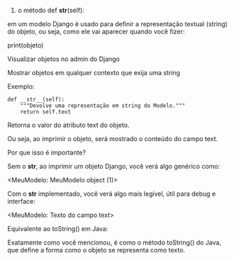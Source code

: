 1. o método def __str__(self):

em um modelo Django é usado para definir a representação textual (string) do objeto, ou seja, como ele vai aparecer quando você fizer:

print(objeto)

Visualizar objetos no admin do Django

Mostrar objetos em qualquer contexto que exija uma string

Exemplo:

    def __str__(self):
        """Devolve uma representação em string do Modelo."""
        return self.text

Retorna o valor do atributo text do objeto.

Ou seja, ao imprimir o objeto, será mostrado o conteúdo do campo text.


Por que isso é importante?

Sem o __str__, ao imprimir um objeto Django, você verá algo genérico como:

<MeuModelo: MeuModelo object (1)>

Com o __str__ implementado, você verá algo mais legível, útil para debug e interface:

<MeuModelo: Texto do campo text>

Equivalente ao toString() em Java:

Exatamente como você mencionou, é como o método toString() do Java, que define a forma como o objeto se representa como texto.